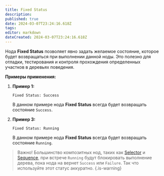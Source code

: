 ```yaml
---
title: Fixed Status
description: 
published: true
date: 2024-03-07T23:24:16.618Z
tags: 
editor: markdown
dateCreated: 2024-03-07T23:24:16.618Z
---
```


Нода **Fixed Status** позволяет явно задать желаемое состояние, которое будет возвращаться при выполнении данной ноды. Это полезно для отладки, тестирования и контроля прохождения определенных участков в деревьях поведения.

**Примеры применения:**
1. **Пример 1:**
   ```
   Fixed Status: Success
   ```
   В данном примере нода **Fixed Status** всегда будет возвращать состояние `Success`.

2. **Пример 3:**
   ```
   Fixed Status: Running
   ```
   В данном примере нода **Fixed Status** всегда будет возвращать состояние `Running`. 
> Важно! Большинство композитных нод, таких как [Selector](/ru/behavior-trees/nodes/selector) и [Sequence](/ru/behavior-trees/nodes/sequence), при встрече `Running` будут блокировать выполнение дерева, пока нода на вернет `Success` или `Failure`. Так что используйте этот статус аккуратно.
{.is-warning}


